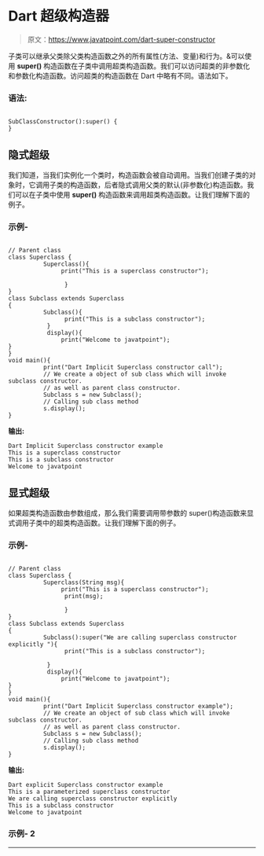 # Dart 超级构造器

> 原文：<https://www.javatpoint.com/dart-super-constructor>

子类可以继承父类除父类构造函数之外的所有属性(方法、变量)和行为。&可以使用 **super()** 构造函数在子类中调用超类构造函数。我们可以访问超类的非参数化和参数化构造函数。访问超类的构造函数在 Dart 中略有不同。语法如下。

### 语法:

```

SubClassConstructor():super() {
}

```

## 隐式超级

我们知道，当我们实例化一个类时，构造函数会被自动调用。当我们创建子类的对象时，它调用子类的构造函数，后者隐式调用父类的默认(非参数化)构造函数。我们可以在子类中使用 **super()** 构造函数来调用超类构造函数。让我们理解下面的例子。

### 示例-

```

// Parent class
class Superclass {
          Superclass(){
               print("This is a superclass constructor");

                }
}
class Subclass extends Superclass
{
          Subclass(){
                print("This is a subclass constructor");
           }
           display(){
               print("Welcome to javatpoint");
}
}
void main(){
          print("Dart Implicit Superclass constructor call");
          // We create a object of sub class which will invoke subclass constructor.
          // as well as parent class constructor. 
          Subclass s = new Subclass();
          // Calling sub class method
          s.display();
}

```

**输出:**

```
Dart Implicit Superclass constructor example
This is a superclass constructor
This is a subclass constructor
Welcome to javatpoint

```

## 显式超级

如果超类构造函数由参数组成，那么我们需要调用带参数的 super()构造函数来显式调用子类中的超类构造函数。让我们理解下面的例子。

### 示例-

```

// Parent class
class Superclass {
          Superclass(String msg){
               print("This is a superclass constructor");
                print(msg);

                }
}
class Subclass extends Superclass
{
          Subclass():super("We are calling superclass constructor explicitly "){
                print("This is a subclass constructor");

           }
           display(){
               print("Welcome to javatpoint");
}
}
void main(){
          print("Dart Implicit Superclass constructor example");
          // We create an object of sub class which will invoke subclass constructor.
          // as well as parent class constructor. 
          Subclass s = new Subclass();
          // Calling sub class method
          s.display();
}

```

**输出:**

```
Dart explicit Superclass constructor example
This is a parameterized superclass constructor
We are calling superclass constructor explicitly
This is a subclass constructor
Welcome to javatpoint

```

### 示例- 2

* * *